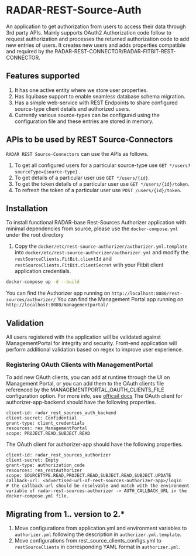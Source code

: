 # RADAR-REST-Source-Auth

An application to get authorization from users to access their data through 3rd party APIs. Mainly supports OAuth2 Authorization code follow to request authorization and processes the returned authorization code to add new entries of users. It creates new users and adds properties compatible and required by the RADAR-REST-CONNECTOR/RADAR-FITBIT-REST-CONNECTOR.

## Features supported
1. It has one active entity where we store user properties.
2. Has liquibase support to enable seamless database schema migration.
3. Has a simple web-service with REST Endpoints to share configured source-type client details and authorized users.
4. Currently various source-types can be configured using the configuration file and these entries are stored in memory.

## APIs to be used by REST Source-Connectors
`RADAR REST Source-Connectors` can use the APIs as follows.
 1. To get all configured users for a particular source-type use `GET */users?sourceType={source-type}` .
 2. To get details of a particular user use `GET */users/{id}`.
 3. To get the token details of a particular user use `GET */users/{id}/token`.
 4. To refresh the token of a particular user use `POST /users/{id}/token`.

## Installation
To install functional RADAR-base Rest-Sources Authorizer application with minimal dependencies from source, please use the `docker-compose.yml` under the root directory
1. Copy the `docker/etc/rest-source-authorizer/authorizer.yml.template` into `docker/etc/rest-source-authorizer/authorizer.yml` and modify the `restSourceClients.FitBit.clientId` and `restSourceClients.FitBit.clientSecret` with your Fitbit client application credentials.
```bash
docker-compose up -d --build
```
You can find the Authorizer app running on `http://localhost:8080/rest-sources/authorizer/`
You can find the Management Portal app running on `http://localhost:8080/managementportal/`
## Validation

All users registered with the application will be validated against ManagementPortal for integrity and security.
Front-end application will perform additional validation based on regex to improve user experience.

### Registering OAuth Clients with ManagementPortal
To add new OAuth clients, you can add at runtime through the UI on Management Portal, or you can add them to the OAuth clients file referenced by the MANAGEMENTPORTAL_OAUTH_CLIENTS_FILE configuration option. For more info, see [officail docs](https://github.com/RADAR-base/ManagementPortal#oauth-clients)
The OAuth client for authorizer-app-backend should have the following properties.
```properties
client-id: radar_rest_sources_auth_backend
client-secret: Confidential
grant-type: client_credentials
resources: res_ManagementPortal
scope: PROJECT.READ,SUBJECT.READ
```

The OAuth client for authorizer-app should have the following properties.
```properties
client-id: radar_rest_sources_authorizer
client-secret: Empty
grant-type: authorization_code
resources: res_restAuthorizer
scope: SOURCETYPE.READ,PROJECT.READ,SUBJECT.READ,SUBJECT.UPDATE
callback-url: <advertised-url-of-rest-sources-authorizer-app>/login 
# the callback-url should be resolvable and match with the environment variable of radar-rest-sources-authorizer -> AUTH_CALLBACK_URL in the docker-compose.yml file. 
```
## Migrating from 1.*.* version to 2.*

1. Move configurations from application.yml and environment variables to `authorizer.yml` following the description in `authorizer.yml.template`.
2. Move configurations from rest_source_clients_configs.yml to `restSourceClients` in corresponding YAML format in `authorizer.yml`.
